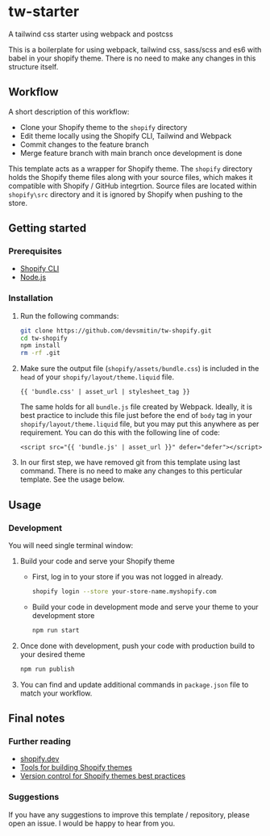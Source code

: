 # tw-starter

A tailwind css starter using webpack and postcss

This is a boilerplate for using webpack, tailwind css, sass/scss and es6 with babel in your shopify theme. There is no need to make any changes in this structure itself.

## Workflow

A short description of this workflow:

- Clone your Shopify theme to the `shopify` directory
- Edit theme locally using the Shopify CLI, Tailwind and Webpack
- Commit changes to the feature branch
- Merge feature branch with main branch once development is done

This template acts as a wrapper for Shopify theme. The `shopify` directory holds the Shopify theme files along with your source files, which makes it compatible with Shopify / GitHub integrtion. Source files are located within `shopify\src` directory and it is ignored by Shopify when pushing to the store.

## Getting started

### Prerequisites

- [Shopify CLI](https://shopify.dev/themes/getting-started/create#step-1-install-shopify-cli)
- [Node.js](https://nodejs.org/)

### Installation

1. Run the following commands:

    ```bash
    git clone https://github.com/devsmitin/tw-shopify.git
    cd tw-shopify
    npm install
    rm -rf .git
    ```

2. Make sure the output file (`shopify/assets/bundle.css`) is included in the `head` of your `shopify/layout/theme.liquid` file.

    ```liquid
    {{ 'bundle.css' | asset_url | stylesheet_tag }}
    ```
    
    The same holds for all `bundle.js` file created by Webpack. Ideally, it is best practice to include this file just before the end of `body` tag in your `shopify/layout/theme.liquid` file, but you may put this anywhere as per requirement. You can do this with the following line of code:

    ```liquid
    <script src="{{ 'bundle.js' | asset_url }}" defer="defer"></script>
    ```

3. In our first step, we have removed git from this template using last command. There is no need to make any changes to this perticular template. See the usage below.


## Usage

### Development

You will need single terminal window:

1. Build your code and serve your Shopify theme
    
    - First, log in to your store if you was not logged in already.
      ```bash
      shopify login --store your-store-name.myshopify.com
      ```
    - Build your code in development mode and serve your theme to your development store
      ```bash
      npm run start
      ```

2. Once done with development, push your code with production build to your desired theme
    ```bash
    npm run publish
    ```

3. You can find and update additional commands in `package.json` file to match your workflow.


## Final notes

### Further reading

- [shopify.dev](https://shopify.dev)
- [Tools for building Shopify themes](https://shopify.dev/themes/tools)
- [Version control for Shopify themes best practices](https://shopify.dev/themes/best-practices/version-control)

### Suggestions

If you have any suggestions to improve this template / repository, please open an issue. I would be happy to hear from you.
